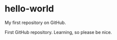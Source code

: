 # hello-world
My first repository on GitHub.

First GitHub repository. Learning, so please be nice. 
